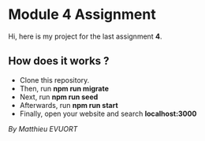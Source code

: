 # Module 4 Assignment
Hi, here is my project for the last assignment **4**.

## How does it works ?

- Clone this repository.
- Then, run **npm run migrate**
- Next, run **npm run seed**
- Afterwards, run **npm run start**
- Finally, open your website and search **localhost:3000**

_By Matthieu EVUORT_